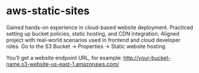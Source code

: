 # aws-static-sites
Gained hands-on experience in cloud-based website deployment.  Practiced setting up bucket policies, static hosting, and CDN integration.  Aligned project with real-world scenarios used in frontend and cloud developer roles.
Go to the S3 Bucket → Properties → Static website hosting

You’ll get a website endpoint URL, for example:
http://your-bucket-name.s3-website-us-east-1.amazonaws.com/

